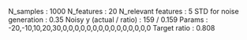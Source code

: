 N_samples                     : 1000
N_features                    : 20
N_relevant features           : 5
STD for noise generation      : 0.35
Noisy y (actual / ratio)      : 159 / 0.159
Params                        : -20,-10,10,20,30,0,0,0,0,0,0,0,0,0,0,0,0,0,0,0
Target ratio                    : 0.808